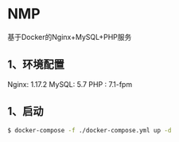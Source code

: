 # NMP
基于Docker的Nginx+MySQL+PHP服务

## 1、环境配置
Nginx: 1.17.2
MySQL: 5.7
PHP  : 7.1-fpm

## 1、启动
```bash
$ docker-compose -f ./docker-compose.yml up -d
```
